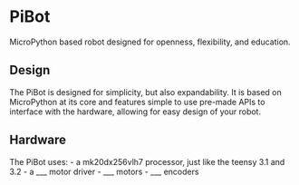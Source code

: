 # PiBot
MicroPython based robot designed for openness, flexibility, and education.

## Design
The PiBot is designed for simplicity, but also expandability. It is based on MicroPython at its core
and features simple to use pre-made APIs to interface with the hardware, allowing for easy design of
your robot.

## Hardware
The PiBot uses:
    - a mk20dx256vlh7 processor, just like the teensy 3.1 and 3.2
    - a ___ motor driver
    - ___ motors
    - ___ encoders

